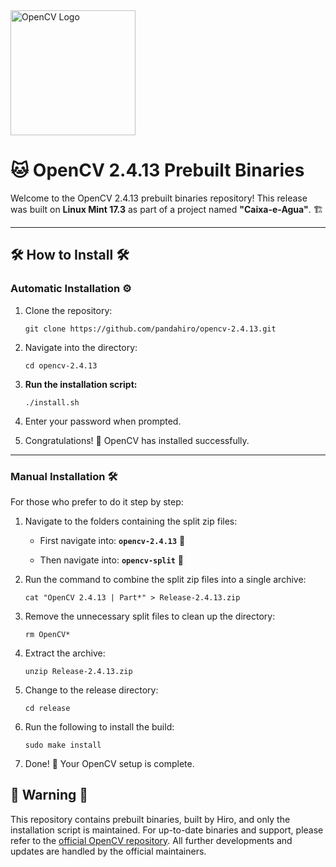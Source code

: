 <img src="https://upload.wikimedia.org/wikipedia/commons/3/32/OpenCV_Logo_with_text_svg_version.svg" alt="OpenCV Logo" width="200"/>

# 🐱 **OpenCV 2.4.13 Prebuilt Binaries**

Welcome to the OpenCV 2.4.13 prebuilt binaries repository!
This release was built on **Linux Mint 17.3** as part of a project named **"Caixa-e-Agua"**. 🏗️

---

## 🛠 **How to Install** 🛠

### **Automatic Installation** ⚙️

1. Clone the repository:
   ```
   git clone https://github.com/pandahiro/opencv-2.4.13.git
   ```

2. Navigate into the directory:
   ```
   cd opencv-2.4.13
   ```

3. **Run the installation script:**
   ```
   ./install.sh
   ```

4. Enter your password when prompted.
5. Congratulations! 🎉 OpenCV has installed successfully.

---

### **Manual Installation** 🛠️

For those who prefer to do it step by step:

1. Navigate to the folders containing the split zip files:  
   - First navigate into:
   **`opencv-2.4.13`** 📁

   - Then navigate into:
   **`opencv-split`** 📁

3. Run the command to combine the split zip files into a single archive:
   ```
   cat "OpenCV 2.4.13 | Part*" > Release-2.4.13.zip
   ```

4. Remove the unnecessary split files to clean up the directory:
   ```
   rm OpenCV*
   ```

5. Extract the archive:
   ```
   unzip Release-2.4.13.zip
   ```

6. Change to the release directory:
   ```
   cd release
   ```

7. Run the following to install the build:
   ```
   sudo make install
   ```

8. Done! 🎉 Your OpenCV setup is complete.

## 🚧 **Warning** 🚧

This repository contains prebuilt binaries, built by Hiro, and only the installation script is maintained. For up-to-date binaries and support, please refer to the [official OpenCV repository](https://github.com/opencv/opencv). All further developments and updates are handled by the official maintainers.
